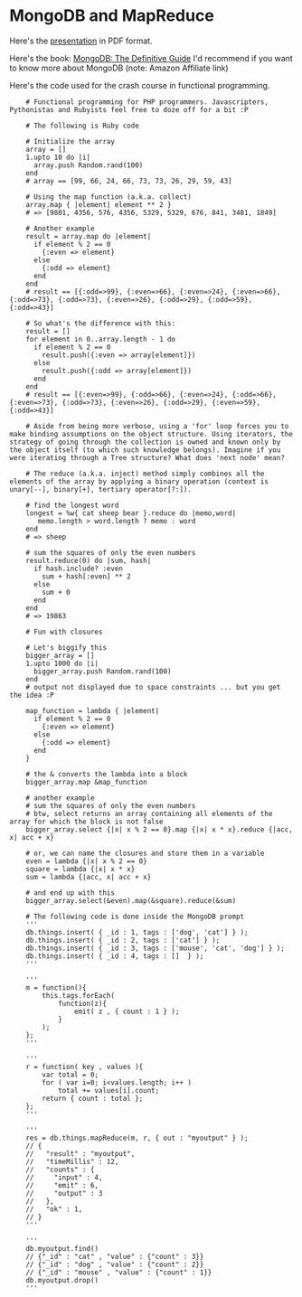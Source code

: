 # MongoDB and MapReduce

Here's the [presentation](/attachments/klmug-mapreduce.pdf) in PDF format.

Here's the book: [MongoDB: The Definitive Guide](http://www.amazon.com/gp/product/1449381561/ref=as_li_qf_sp_asin_tl?ie=UTF8&camp=1789&creative=9325&creativeASIN=1449381561&linkCode=as2&tag=kaliwmulasaku-20) I'd recommend if you want to know more about MongoDB (note: Amazon Affiliate link)

Here's the code used for the crash course in functional programming.

		# Functional programming for PHP programmers. Javascripters, Pythonistas and Rubyists feel free to doze off for a bit :P

		# The following is Ruby code

		# Initialize the array
		array = []
		1.upto 10 do |i|
		  array.push Random.rand(100)
		end
		# array == [99, 66, 24, 66, 73, 73, 26, 29, 59, 43]

		# Using the map function (a.k.a. collect)
		array.map { |element| element ** 2 }
		# => [9801, 4356, 576, 4356, 5329, 5329, 676, 841, 3481, 1849]

		# Another example
		result = array.map do |element|
		  if element % 2 == 0
		    {:even => element}
		  else
		    {:odd => element}
		  end
		end
		# result == [{:odd=>99}, {:even=>66}, {:even=>24}, {:even=>66}, {:odd=>73}, {:odd=>73}, {:even=>26}, {:odd=>29}, {:odd=>59}, {:odd=>43}]

		# So what's the difference with this:
		result = []
		for element in 0..array.length - 1 do
		  if element % 2 == 0
		    result.push({:even => array[element]})
		  else
		    result.push({:odd => array[element]})
		  end
		end
		# result == [{:even=>99}, {:odd=>66}, {:even=>24}, {:odd=>66}, {:even=>73}, {:odd=>73}, {:even=>26}, {:odd=>29}, {:even=>59}, {:odd=>43}]

		# Aside from being more verbose, using a 'for' loop forces you to make binding assumptions on the object structure. Using iterators, the strategy of going through the collection is owned and known only by the object itself (to which such knowledge belongs). Imagine if you were iterating through a Tree structure? What does 'next node' mean?

		# The reduce (a.k.a. inject) method simply combines all the elements of the array by applying a binary operation (context is unary[--], binary[+], tertiary operator[?:]).

		# find the longest word
		longest = %w{ cat sheep bear }.reduce do |memo,word|
		   memo.length > word.length ? memo : word
		end
		# => sheep

		# sum the squares of only the even numbers
		result.reduce(0) do |sum, hash|
		  if hash.include? :even
		    sum + hash[:even] ** 2
		  else
		    sum + 0
		  end
		end
		# => 19863

		# Fun with closures

		# Let's biggify this
		bigger_array = []
		1.upto 1000 do |i|
		  bigger_array.push Random.rand(100)
		end
		# output not displayed due to space constraints ... but you get the idea :P

		map_function = lambda { |element|
		  if element % 2 == 0
		    {:even => element}
		  else
		    {:odd => element}
		  end
		}

		# the & converts the lambda into a block
		bigger_array.map &map_function

		# another example
		# sum the squares of only the even numbers
		# btw, select returns an array containing all elements of the array for which the block is not false
		bigger_array.select {|x| x % 2 == 0}.map {|x| x * x}.reduce {|acc, x| acc + x}

		# or, we can name the closures and store them in a variable
		even = lambda {|x| x % 2 == 0}
		square = lambda {|x| x * x}
		sum = lambda {|acc, x| acc + x}

		# and end up with this
		bigger_array.select(&even).map(&square).reduce(&sum)

		# The following code is done inside the MongoDB prompt
		'''
		db.things.insert( { _id : 1, tags : ['dog', 'cat'] } );
		db.things.insert( { _id : 2, tags : ['cat'] } );
		db.things.insert( { _id : 3, tags : ['mouse', 'cat', 'dog'] } );
		db.things.insert( { _id : 4, tags : []  } );
		'''

		'''
		m = function(){
		    this.tags.forEach(
		        function(z){
		            emit( z , { count : 1 } );
		        }
		    );
		};
		'''

		'''
		r = function( key , values ){
		    var total = 0;
		    for ( var i=0; i<values.length; i++ )
		        total += values[i].count;
		    return { count : total };
		};
		'''

		'''
		res = db.things.mapReduce(m, r, { out : "myoutput" } );
		// {
		//   "result" : "myoutput",
		//   "timeMillis" : 12,
		//   "counts" : {
		//     "input" : 4,
		//     "emit" : 6,
		//     "output" : 3
		//   },
		//   "ok" : 1,
		// }
		'''

		'''
		db.myoutput.find()
		// {"_id" : "cat" , "value" : {"count" : 3}}
		// {"_id" : "dog" , "value" : {"count" : 2}}
		// {"_id" : "mouse" , "value" : {"count" : 1}}
		db.myoutput.drop()
		'''
